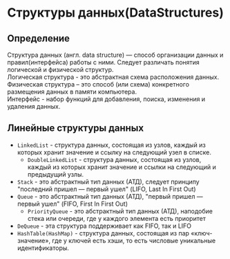 # Структуры данных(DataStructures)

## Определение

Структура данных (англ. data structure) — способ организации данных и правил(интерфейса) работы с ними. 
Следует различать понятия логической и физической структур.\
Логическая структура - это абстрактная схема расположения данных.\
Физическая структура – это способ (или схема) конкретного размещения данных в памяти компьютера.\
Интерфейс - набор функций для добавления, поиска, изменения и удаления данных.

## Линейные структуры данных

+ `LinkеdList` - структура данных, состоящая из узлов, каждый из которых хранит значение и 
ссылку на следующий узел в списке.
  + `DoubleLinkedList` - структура данных, состоящая из узлов, каждый из которых хранит значение и 
ссылки на следующий и предыдущий узлы.
+ `Stack` - это абстрактный тип данных (АТД), следует принципу 
"последний пришел — первый ушел" (LIFO, Last In First Out)
+ `Queue` - это абстрактный тип данных (АТД), "первый пришел — первый ушел" (FIFO, First In First
 Out)
  + `PriorityQueue` - это абстрактный тип данных (АТД), наподобие стека или очереди, 
где у каждого элемента есть приоритет
+ `DeQueue` - эта структура поддерживает как FIFO, так и LIFO
+ `HashTable(HashMap)` - структура данных, состоящая из пар «ключ-значение»,
где у ключей есть хэши, то есть числовые уникальные идентификаторы.


